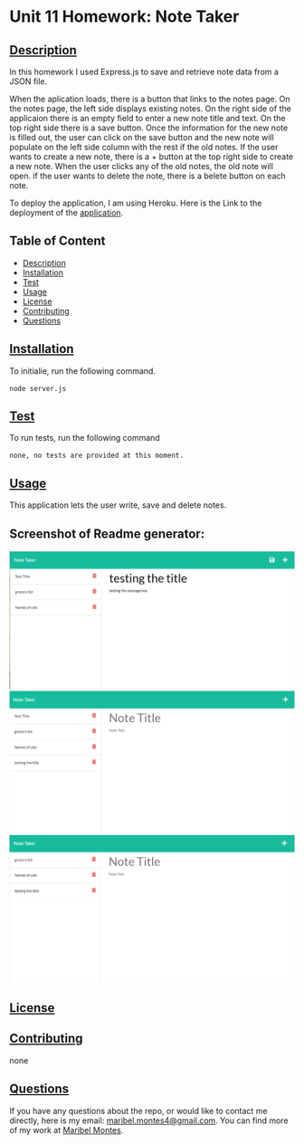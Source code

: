 
 

# Unit 11 Homework: Note Taker

## [Description](#description)

In this homework I used Express.js to save and retrieve note data from a JSON file. 

When the aplication loads, there is a button that links to the notes page. On the notes page, the left side displays existing notes. On the right side of the applicaion there is an empty field to enter a new note title and text. On the top right side there is a save button. Once the information for the new note is filled out, the user can click on the save button and the new note will populate on the left side column with the rest if the old notes. If the user wants to create a new note, there is  a + button at the top right side to create a new note. When the user clicks any of the old notes, the old note will open. if the user wants to delete the note, there is a belete button on each note.

To deploy the application, I am using Heroku. Here is the Link to the deployment of the [application](https://shrouded-eyrie-81862.herokuapp.com/).

## Table of Content

* [Description](#description)
* [Installation](#installation)
* [Test](#test)
* [Usage](#usage)
* [License](#license)
* [Contributing](#contributing)
* [Questions](#questions)

## [Installation](#installation)
To initialie, run the following command.

    node server.js

## [Test](#test)
To run tests, run the following command

    none, no tests are provided at this moment.

## [Usage](#usage)

This application lets the user write, save and delete notes. 

## Screenshot of Readme generator:

![image one of creating note](./screenshot/Screenshot1.png)
![image two of saving note](./screenshot/Screenshot2.png)
![image three of deleting note](./screenshot/Screenshot3.png)

## [License](#license)

## [Contributing](#contributing)

none

## [Questions](#questions)

If you have any questions about the repo, or would like to contact me directly, 
here is my email: maribel.montes4@gmail.com. You can find more of my work at [Maribel Montes](https://github.com/MaryMD98).

